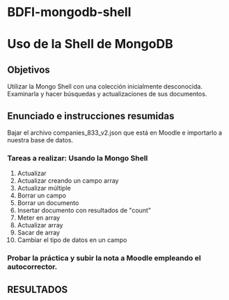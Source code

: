 # BDFI-mongodb-shell
# Uso de la Shell de MongoDB
## Objetivos
Utilizar la Mongo Shell con una colección inicialmente desconocida. Examinarla y hacer
búsquedas y actualizaciones de sus documentos.

## Enunciado e instrucciones resumidas
Bajar el archivo companies_833_v2.json que está en Moodle e importarlo a nuestra base de datos.

### Tareas a realizar: Usando la Mongo Shell 
1. Actualizar
2. Actualizar creando un campo array
3. Actualizar múltiple
4. Borrar un campo
5. Borrar un documento
6. Insertar documento con resultados de "count"
7. Meter en array
8. Actualizar array
9. Sacar de array
10. Cambiar el tipo de datos en un campo

### Probar la práctica y subir la nota a Moodle empleando el autocorrector.

## RESULTADOS